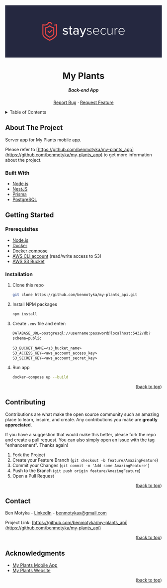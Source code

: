 <a name="readme-top"></a>

<br />
<div align="center">
  <a href="https://github.com/benmotyka/my-plants_api">
    <img src="readme/banner.svg" alt="Banner">
  </a>
  <h1 align="center">My Plants</h1>
  <h5 align="center">Back-end App</h5>
  <p align="center">
    <a href="https://github.com/benmotyka/my-plants_api/issues">Report Bug</a>
    ·
    <a href="https://github.com/benmotyka/my-plants_api/issues">Request Feature</a>
  </p>
</div>

<!-- TABLE OF CONTENTS -->
<details>
  <summary>Table of Contents</summary>
  <ol>
    <li>
      <a href="#about-the-project">About The Project</a>
      <ul>
        <li><a href="#built-with">Built With</a></li>
      </ul>
    </li>
    <li>
      <a href="#getting-started">Getting Started</a>
      <ul>
        <li><a href="#prerequisites">Prerequisites</a></li>
        <li><a href="#installation">Installation</a></li>
      </ul>
    </li>
    <li><a href="#contributing">Contributing</a></li>
    <li><a href="#contact">Contact</a></li>
    <li><a href="#acknowledgments">Acknowledgments</a></li>
  </ol>
</details>

<!-- ABOUT THE PROJECT -->

## About The Project

Server app for My Plants mobile app. 

Please refer to [https://github.com/benmotyka/my-plants_app](https://github.com/benmotyka/my-plants_app) to get more information about the project.

### Built With

* [Node.js](https://nodejs.org/)
* [NestJS](https://nestjs.com/)
* [Prisma](https://www.prisma.io/)
* [PostgreSQL](https://www.postgresql.org/)

<!-- GETTING STARTED -->

## Getting Started

### Prerequisites

- [Node.js](https://nodejs.org/en/download/)
- [Docker](https://docs.docker.com/get-docker/)
- [Docker compose](https://docs.docker.com/compose/install/)
- [AWS CLI account](https://aws.amazon.com/) (read/write access to S3)
- [AWS S3 Bucket](https://aws.amazon.com/s3/)

### Installation

1. Clone this repo
   ```sh
   git clone https://github.com/benmotyka/my-plants_api.git
   ```
2. Install NPM packages
   ```sh
   npm install
   ```
3. Create `.env` file and enter:
   ```
   DATABASE_URL=postgresql://username:password@localhost:5432/db?schema=public 

   S3_BUCKET_NAME=<s3_bucket_name>
   S3_ACCESS_KEY=<aws_account_access_key>
   S3_SECRET_KEY=<aws_account_secret_key>
   ```
4. Run app
   ```sh
   docker-compose up --build
   ```

<p align="right">(<a href="#readme-top">back to top</a>)</p>

<!-- CONTRIBUTING -->

## Contributing

Contributions are what make the open source community such an amazing place to learn, inspire, and create. Any contributions you make are **greatly appreciated**.

If you have a suggestion that would make this better, please fork the repo and create a pull request. You can also simply open an issue with the tag "enhancement".
Thanks again!

1. Fork the Project
2. Create your Feature Branch (`git checkout -b feature/AmazingFeature`)
3. Commit your Changes (`git commit -m 'Add some AmazingFeature'`)
4. Push to the Branch (`git push origin feature/AmazingFeature`)
5. Open a Pull Request

<p align="right">(<a href="#readme-top">back to top</a>)</p>

<!-- LICENSE
## License

Distributed under the MIT License. See `LICENSE.txt` for more information.

<p align="right">(<a href="#readme-top">back to top</a>)</p>
 -->

## Contact

Ben Motyka - [LinkedIn](https://www.linkedin.com/in/ben-motyka-97a729240/) - benmotykax@gmail.com

Project Link: [https://github.com/benmotyka/my-plants_api](https://github.com/benmotyka/my-plants_api)

<p align="right">(<a href="#readme-top">back to top</a>)</p>

<!-- ACKNOWLEDGMENTS -->
## Acknowledgments

* [My Plants Mobile App](https://github.com/benmotyka/my-plants_app)
* [My Plants Website](https://github.com/benmotyka/my-plants_front)

<p align="right">(<a href="#readme-top">back to top</a>)</p>